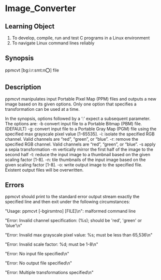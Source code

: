# Image_Converter

## Learning Object
1. To develop, compile, run and test C programs in a Linux environment 
2. To navigate Linux command lines reliably 

## Synopsis
ppmcvt [bg:i:r:smt:n:o:] file 

## Description
ppmcvt manipulates input Portable Pixel Map (PPM) files and outputs a new image based 
on its given options. Only one option that specifies a transformation can be used at a time. 
 
In the synopsis, options followed by a ‘:’ expect a subsequent parameter. The options are: 
-b 
convert input file to a Portable Bitmap (PBM) file. (DEFAULT) 
-g: 
convert input file to a Portable Gray Map (PGM) file using the specified max grayscale 
pixel value [1-65535]. 
-i: 
isolate the specified RGB channel. Valid channels are “red”, “green”, or “blue”. 
-r: 
remove the specified RGB channel. Valid channels are “red”, “green”, or “blue”. 
-s 
apply a sepia transformation 
-m 
vertically mirror the first half of the image to the second half 
-t: 
reduce the input image to a thumbnail based on the given scaling factor [1-8]. 
-n: 
tile thumbnails of the input image based on the given scaling factor [1-8]. 
-o: 
write output image to the specified file. Existent output files will be overwritten. 

## Errors
ppmcvt should print to the standard error output stream exactly the specified line and then 
exit under the following circumstances: 
 
"Usage: ppmcvt [-bgirsmtno] [FILE]\n": malformed command line 
 
"Error: Invalid channel specification: (%s); should be 'red', 'green' or 'blue'\n” 
 
"Error: Invalid max grayscale pixel value: %s; must be less than 65,536\n" 
 
"Error: Invalid scale factor: %d; must be 1-8\n" 
 
"Error: No input file specified\n" 
 
"Error: No output file specified\n" 
 
"Error: Multiple transformations specified\n" 
